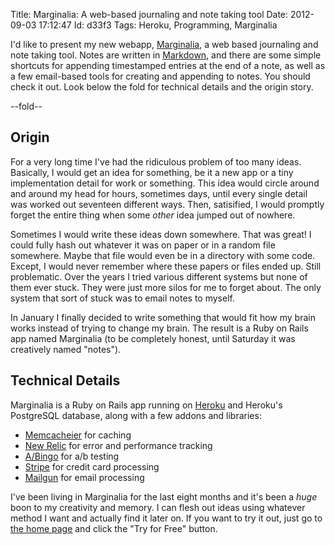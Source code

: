 Title: Marginalia: A web-based journaling and note taking tool
Date:  2012-09-03 17:12:47
Id:    d33f3
Tags:  Heroku, Programming, Marginalia

I'd like to present my new webapp, [Marginalia](https://www.marginalia.io), a web based journaling and note taking tool. Notes are written in [Markdown](https://www.marginalia.io/markdown), and there are some simple shortcuts for appending timestamped entries at the end of a note, as well as a few email-based tools for creating and appending to notes. You should check it out. Look below the fold for technical details and the origin story.

--fold--

## Origin

For a very long time I've had the ridiculous problem of too many ideas. Basically, I would get an idea for something, be it a new app or a tiny implementation detail for work or something. This idea would circle around and around my head for hours, sometimes days, until every single detail was worked out seventeen different ways. Then, satisified, I would promptly forget the entire thing when some *other* idea jumped out of nowhere.

Sometimes I would write these ideas down somewhere. That was great! I could fully hash out whatever it was on paper or in a random file somewhere. Maybe that file would even be in a directory with some code. Except, I would never remember where these papers or files ended up. Still problematic. Over the years I tried various different systems but none of them ever stuck. They were just more silos for me to forget about. The only system that sort of stuck was to email notes to myself.

In January I finally decided to write something that would fit how my brain works instead of trying to change my brain. The result is a Ruby on Rails app named Marginalia (to be completely honest, until Saturday it was creatively named "notes").

## Technical Details

Marginalia is a Ruby on Rails app running on [Heroku](http://www.heroku.com) and Heroku's PostgreSQL database, along with a few addons and libraries:

 * [Memcacheier](http://www.memcachier.com/) for caching
 * [New Relic](http://www.newrelic.com) for error and performance tracking
 * [A/Bingo](http://www.bingocardcreator.com/abingo) for a/b testing
 * [Stripe](http://www.stripe.com) for credit card processing
 * [Mailgun](http://www.mailgun.net) for email processing

I've been living in Marginalia for the last eight months and it's been a *huge* boon to my creativity and memory. I can flesh out ideas using whatever method I want and actually find it later on. If you want to try it out, just go to [the home page](https://www.marginalia.io) and click the "Try for Free" button.

